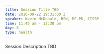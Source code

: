 ```yaml
---
title: Session Title TBD
date: 2016-09-22 19:31:00 Z
speaker: Kevin McDonald, BSN, ME-PD, CISSP
time: 11:45 am - 12:30 pm
day: 3
type: health
---
```


Session Description TBD